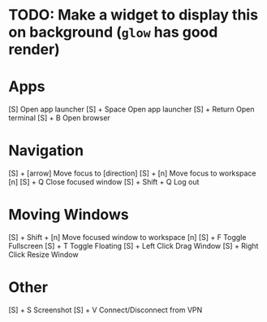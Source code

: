 # TODO: Make a widget to display this on background (`glow` has good render)

# Apps

[S]                 Open app launcher
[S] + Space         Open app launcher
[S] + Return        Open terminal
[S] + B             Open browser

# Navigation

[S] + [arrow]       Move focus to [direction]
[S] + [n]           Move focus to workspace [n]
[S] + Q             Close focused window
[S] + Shift + Q     Log out

# Moving Windows

[S] + Shift + [n]   Move focused window to workspace [n]
[S] + F             Toggle Fullscreen
[S] + T             Toggle Floating
[S] + Left Click    Drag Window
[S] + Right Click   Resize Window

# Other
[S] + S             Screenshot
[S] + V             Connect/Disconnect from VPN
